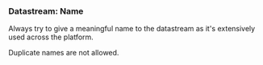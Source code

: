 ### Datastream: Name

Always try to give a meaningful name to the datastream as it's extensively used across the platform. 

Duplicate names are not allowed.
